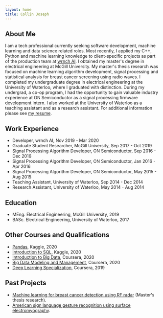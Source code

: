 ```yaml
---
layout: home
title: Collin Joseph
---
```


## About Me
I am a tech professional currently seeking software development, machine learning and data science related roles. Most recently, I applied my C++, Python and machine learning knowledge to client-specific projects as part of the production team at [wrnch AI](https://wrnch.ai/). I obtained my master's degree in electrical engineering at McGill University. My master's thesis research was focused on machine learning algorithm development, signal processing and statistical analysis for breast cancer screening using radio waves. I completed my undergraduate degree in electrical engineering at the University of Waterloo, where I graduated with distinction. During my undergrad, a co-op program, I had the opportunity to gain valuable industry experience at ON Semiconductor as a signal processing firmware development intern. I also worked at the University of Waterloo as a teaching assistant and as a research assistant. For additional information please see [my resume](/files/CollinAJosephResume.pdf).

## Work Experience
* Developer, wrnch AI, Nov 2019 - Mar 2020
* Graduate Student Researcher, McGill University, Sep 2017 - Oct 2019
* Signal Processing Algorithm Developer, ON Semiconductor, Sep 2016 - Dec 2016
* Signal Processing Algorithm Developer, ON Semiconductor, Jan 2016 - Apr 2016
* Signal Processing Algorithm Developer, ON Semiconductor, May 2015 - Aug 2015
* Teaching Assistant, University of Waterloo, Sep 2014 - Dec 2014
* Research Assistant, University of Waterloo, May 2014 - Aug 2014

## Education
* MEng. Electrical Engineering, McGill University, 2019
* BASc. Electrical Engineering, University of Waterloo, 2017

## Other Courses and Qualifications
* [Pandas](https://www.kaggle.com/learn/certification/collinquintyne/pandas), Kaggle, 2020
* [Introduction to SQL](https://www.kaggle.com/learn/certification/collinquintyne/intro-to-sql), Kaggle, 2020
* [Introduction to Big Data](https://coursera.org/share/3d8009bf8fdc31666c79c74574fb1405), Coursera, 2020
* [Big Data Modeling and Management](https://coursera.org/share/4ed0fe2df769d1bdeeff884304b1eef6), Coursera, 2020
* [Deep Learning Specialization](https://www.coursera.org/account/accomplishments/specialization/N2DNAJY4YJLC), Coursera, 2019

## Past Projects
* [Machine learning for breast cancer detection using RF radar](/projects/meng_project.md) (Master's thesis research).
* [American sign language gesture recognition using surface electromyography](https://youtu.be/j9J6hfbg9Yc).
